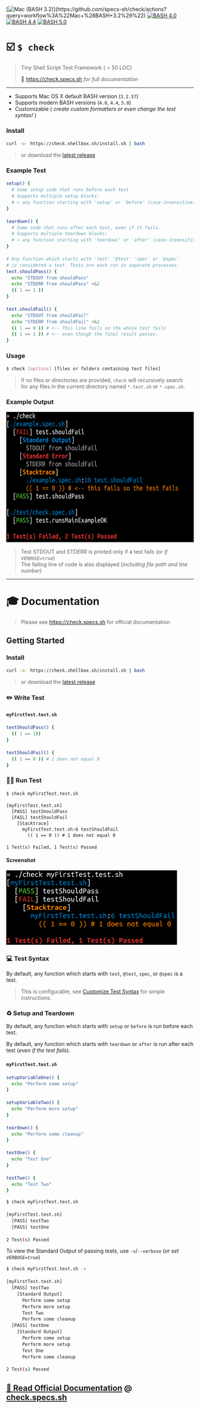 [![Mac (BASH 3.2)](https://github.com/specs-sh/check/workflows/Mac%20(BASH%203.2)/badge.svg)](https://github.com/specs-sh/check/actions?query=workflow%3A%22Mac+%28BASH+3.2%29%22) [![BASH 4.0](https://github.com/specs-sh/check/workflows/BASH%204.0/badge.svg)](https://github.com/specs-sh/check/actions?query=workflow%3A%22BASH+4.0%22) [![BASH 4.4](https://github.com/specs-sh/check/workflows/BASH%204.4/badge.svg)](https://github.com/specs-sh/check/actions?query=workflow%3A%22BASH+4.4%22) [![BASH 5.0](https://github.com/specs-sh/check/workflows/BASH%205.0/badge.svg)](https://github.com/specs-sh/check/actions?query=workflow%3A%22BASH+5.0%22)

# ☑️ `$ check`

> Tiny Shell Script Test Framework ( < 50 LOC)
>
> 📖 https://check.specs.sh _for full documentation_

---

- Supports Mac OS X default BASH version (`3.2.57`)
- Supports modern BASH versions (`4.0`, `4.4`, `5.0`)
- Customizable ( _create custom formatters or even change the test syntax!_ )

### Install

```sh
curl -o- https://check.shellbox.sh/install.sh | bash
```

> or download the [latest release](https://github.com/specs-sh/check/releases)

### Example Test

```sh
setup() {
  # Some setup code that runs before each test
  # Supports multiple setup blocks:
  # » any function starting with 'setup' or 'before' (case-insensitive)
}

teardown() {
  # Some code that runs after each test, even if it fails.
  # Supports multiple teardown blocks:
  # » any function starting with 'teardown' or 'after' (case-insensitive)
}

# Any function which starts with 'test' '@test' 'spec' or '@spec'
# is considered a test. Tests are each run in separate processes.
test.shouldPass() {
  echo "STDOUT from shouldPass"
  echo "STDERR from shouldPass" >&2
  (( 1 == 1 ))
}

test.shouldFail() {
  echo "STDOUT from shouldFail"
  echo "STDERR from shouldFail" >&2
  (( 1 == 0 )) # <-- This line fails so the whole test fails
  (( 1 == 1 )) # <-- even though the final result passes.
}
```

### Usage

```sh
$ check [options] [files or folders containing test files]
```

> If no files or directories are provided, `check` will recursively search  
> for any files in the current directory named `*.test.sh` or `*.spec.sh`.

### Example Output

<img alt="Screenshot of check test output" src="docs/assets/images/screenshot.png" height=350 />

> Test STDOUT and STDERR is printed only if a test fails (_or if `VERBOSE=true`_)  
> The failing line of code is also displayed (_including file path and line number_)

---

# 🎓 Documentation 

> Please see https://check.specs.sh for official documentation

## Getting Started

### Install

```sh
curl -o- https://check.shellbox.sh/install.sh | bash
```

> or download the [latest release](https://github.com/specs-sh/check/releases)

### ✏️ Write Test

#### `myFirstTest.test.sh`

```sh
testShouldPass() {
  (( 1 == 1))
}

testShouldFail() {
  (( 1 == 0 )) # 1 does not equal 0
}
```

### 🏃‍♀️ Run Test

```
$ check myFirstTest.test.sh

[myFirstTest.test.sh]
  [PASS] testShouldPass
  [FAIL] testShouldFail
    [Stacktrace]
      myFirstTest.test.sh:6 testShouldFail
        (( 1 == 0 )) # 1 does not equal 0

1 Test(s) Failed, 1 Test(s) Passed
```
#### Screenshot

<img src="docs/assets/images/screenshot_README_myFirstTest.png" height=200 />

### 💻 Test Syntax

By default, any function which starts with `test`, `@test`, `spec`, or `@spec` is a test.

> This is configurable, see [Customize Test Syntax](https://check.specs.sh/docs#-customize-test-syntax) for simple instructions.

### ♻️ Setup and Teardown

By default, any function which starts with `setup` or `before` is run before each test.

By default, any function which starts with `teardown` or `after` is run after each test (_even if the test fails_).

#### `myFirstTest.test.sh`

```sh
setupVariableOne() {
  echo "Perform some setup"
}

setupVariableTwo() {
  echo "Perform more setup"
}

teardown() {
  echo "Perform some cleanup"
}

testOne() {
  echo "Test One"
}

testTwo() {
  echo "Test Two"
}
```

```sh
$ check myFirstTest.test.sh 

[myFirstTest.test.sh]
  [PASS] testTwo
  [PASS] testOne

2 Test(s) Passed
```

To view the Standard Output of passing tests, use `-v`/`--verbose` (_or set `VERBOSE=true`_)

```sh
$ check myFirstTest.test.sh -v

[myFirstTest.test.sh]
  [PASS] testTwo
    [Standard Output]
      Perform some setup
      Perform more setup
      Test Two
      Perform some cleanup
  [PASS] testOne
    [Standard Output]
      Perform some setup
      Perform more setup
      Test One
      Perform some cleanup

2 Test(s) Passed
```

## [📖 Read Official Documentation](https://check.specs.sh) @ [check.specs.sh](https://check.specs.sh)